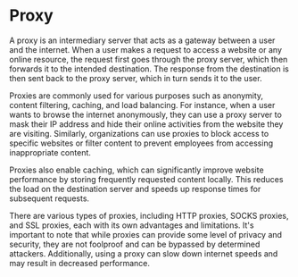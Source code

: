 # Proxy

A proxy is an intermediary server that acts as a gateway between a user and the internet. When a user makes a request to access a website or any online resource, the request first goes through the proxy server, which then forwards it to the intended destination. The response from the destination is then sent back to the proxy server, which in turn sends it to the user.

Proxies are commonly used for various purposes such as anonymity, content filtering, caching, and load balancing. For instance, when a user wants to browse the internet anonymously, they can use a proxy server to mask their IP address and hide their online activities from the website they are visiting. Similarly, organizations can use proxies to block access to specific websites or filter content to prevent employees from accessing inappropriate content.

Proxies also enable caching, which can significantly improve website performance by storing frequently requested content locally. This reduces the load on the destination server and speeds up response times for subsequent requests.

There are various types of proxies, including HTTP proxies, SOCKS proxies, and SSL proxies, each with its own advantages and limitations. It's important to note that while proxies can provide some level of privacy and security, they are not foolproof and can be bypassed by determined attackers. Additionally, using a proxy can slow down internet speeds and may result in decreased performance.